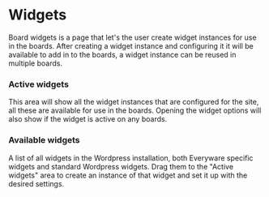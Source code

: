 # Widgets

Board widgets is a page that let's the user create widget instances for use in the boards. After creating a widget instance and configuring it it will be available to add in to the boards, a widget instance can be reused in multiple boards.

### Active widgets

This area will show all the widget instances that are configured for the site, all these are available for use in the boards. Opening the widget options will also show if the widget is active on any boards.

### Available widgets

A list of all widgets in the Wordpress installation, both Everyware specific widgets and standard Wordpress widgets. Drag them to the "Active widgets" area to create an instance of that widget and set it up with the desired settings.

